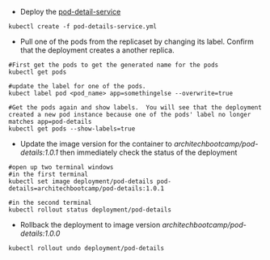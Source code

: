 * Deploy the [pod-detail-service](../../services/pod-details-service.yml)

```
kubectl create -f pod-details-service.yml
```

* Pull one of the pods from the replicaset by changing its label.  Confirm that the deployment creates a another replica.

```
#First get the pods to get the generated name for the pods
kubectl get pods

#update the label for one of the pods.
kubect label pod <pod_name> app=somethingelse --overwrite=true

#Get the pods again and show labels.  You will see that the deployment created a new pod instance because one of the pods' label no longer matches app=pod-details
kubectl get pods --show-labels=true
```

* Update the image version for the container to *architechbootcamp/pod-details:1.0.1* then immediately check the status of the deployment

```
#open up two terminal windows
#in the first terminal
kubectl set image deployment/pod-details pod-details=architechbootcamp/pod-details:1.0.1

#in the second terminal
kubectl rollout status deployment/pod-details
```
* Rollback the deployment to image version *architechbootcamp/pod-details:1.0.0*

```
kubectl rollout undo deployment/pod-details
```